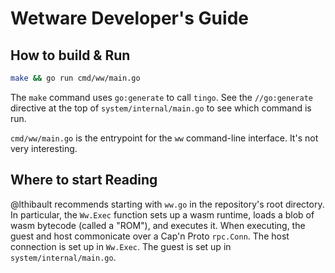 # Wetware Developer's Guide

## How to build & Run

```bash
make && go run cmd/ww/main.go
```

The `make` command uses `go:generate` to call `tingo`.  See the `//go:generate` directive at the top of `system/internal/main.go` to see which command is run.

`cmd/ww/main.go` is the entrypoint for the `ww` command-line interface.  It's not very interesting.

## Where to start Reading

@lthibault recommends starting with `ww.go` in the repository's root directory.  In particular, the `Ww.Exec` function sets up a wasm runtime, loads a blob of wasm bytecode (called a "ROM"), and executes it.  When executing, the guest and host commonicate over a Cap'n Proto `rpc.Conn`.  The host connection is set up in `Ww.Exec`.  The guest is set up in `system/internal/main.go`.
